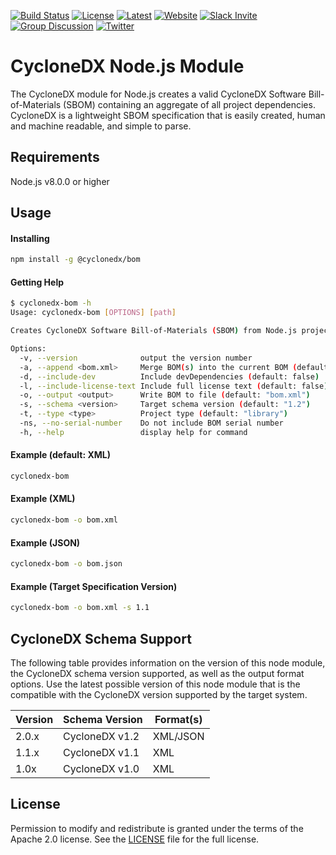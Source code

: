 [![Build Status](https://github.com/CycloneDX/cyclonedx-node-module/workflows/Node%20CI/badge.svg)](https://github.com/CycloneDX/cyclonedx-node-module/actions?workflow=Node+CI)
[![License](https://img.shields.io/badge/license-Apache%202.0-brightgreen.svg)][License]
[![Latest](
https://img.shields.io/npm/v/@cyclonedx/bom)](https://www.npmjs.com/package/@cyclonedx/bom)
[![Website](https://img.shields.io/badge/https://-cyclonedx.org-blue.svg)](https://cyclonedx.org/)
[![Slack Invite](https://img.shields.io/badge/Slack-Join-blue?logo=slack&labelColor=393939)](https://cyclonedx.org/slack/invite)
[![Group Discussion](https://img.shields.io/badge/discussion-groups.io-blue.svg)](https://groups.io/g/CycloneDX)
[![Twitter](https://img.shields.io/twitter/url/http/shields.io.svg?style=social&label=Follow)](https://twitter.com/CycloneDX_Spec)

CycloneDX Node.js Module
=========

The CycloneDX module for Node.js creates a valid CycloneDX Software Bill-of-Materials (SBOM) containing an aggregate of all project dependencies. CycloneDX is a lightweight SBOM specification that is easily created, human and machine readable, and simple to parse.

Requirements
-------------------
Node.js v8.0.0 or higher

Usage
-------------------

#### Installing

```bash
npm install -g @cyclonedx/bom
```

#### Getting Help
```bash
$ cyclonedx-bom -h
Usage: cyclonedx-bom [OPTIONS] [path]

Creates CycloneDX Software Bill-of-Materials (SBOM) from Node.js projects

Options:
  -v, --version              output the version number
  -a, --append <bom.xml>     Merge BOM(s) into the current BOM (default: [])
  -d, --include-dev          Include devDependencies (default: false)
  -l, --include-license-text Include full license text (default: false)
  -o, --output <output>      Write BOM to file (default: "bom.xml")
  -s, --schema <version>     Target schema version (default: "1.2")
  -t, --type <type>          Project type (default: "library")
  -ns, --no-serial-number    Do not include BOM serial number
  -h, --help                 display help for command
```

#### Example (default: XML)
```bash
cyclonedx-bom
```

#### Example (XML)
```bash
cyclonedx-bom -o bom.xml
```

#### Example (JSON)
```bash
cyclonedx-bom -o bom.json
```

#### Example (Target Specification Version)
```bash
cyclonedx-bom -o bom.xml -s 1.1
```

## CycloneDX Schema Support

The following table provides information on the version of this node module, the CycloneDX schema version supported, 
as well as the output format options. Use the latest possible version of this node module that is the compatible with 
the CycloneDX version supported by the target system.

| Version | Schema Version | Format(s) |
| ------- | ----------------- | --------- |
| 2.0.x | CycloneDX v1.2 | XML/JSON |
| 1.1.x | CycloneDX v1.1 | XML |
| 1.0x | CycloneDX v1.0 | XML |

License
-------------------

Permission to modify and redistribute is granted under the terms of the Apache 2.0 license. See the [LICENSE] file for the full license.

[License]: https://github.com/CycloneDX/cyclonedx-node-module/blob/master/LICENSE
